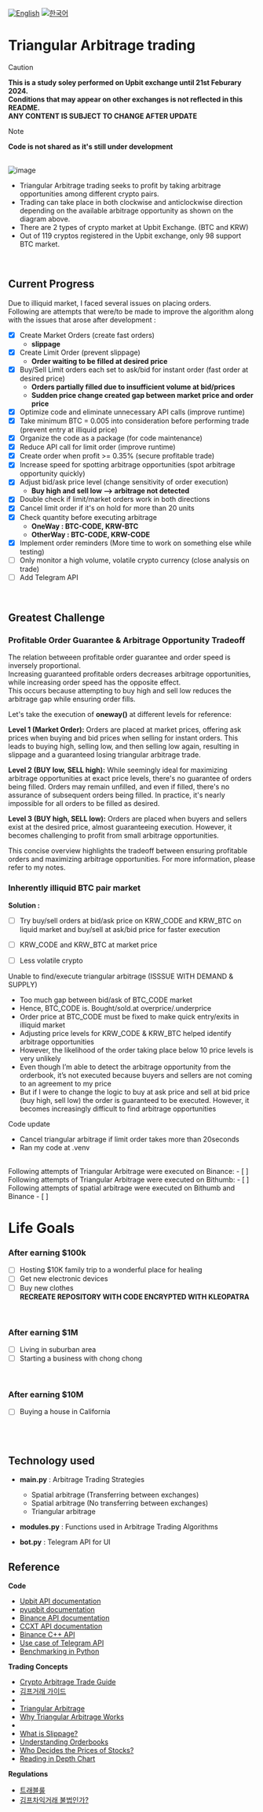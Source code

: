[![English](https://img.shields.io/badge/lang-English-blue.svg)](https://github.com/juho-creator/ArbitrageTrading/blob/main/README.md)
[![한국어](https://img.shields.io/badge/lang-한국어-red.svg)](https://github.com/juho-creator/ArbitrageTrading/blob/main/README.KR.md)

# Triangular Arbitrage trading 
 > [!CAUTION]  
>**This is a study soley performed on Upbit exchange until 21st Feburary 2024. </br>
Conditions that may appear on other exchanges is not reflected in this README. </br>
ANY CONTENT IS SUBJECT TO CHANGE AFTER UPDATE**

> [!NOTE]
>**Code is not shared as it's still under development**
</br></br>

![image](https://github.com/juho-creator/ArbitrageTrading/assets/72856990/a9c56335-69fd-4df9-9e00-2a9b42946890)

- Triangular Arbitrage trading seeks to profit by taking arbitrage opportunities among different crypto pairs. </br>
- Trading can take place in both clockwise and anticlockwise direction depending on the available arbitrage opportunity as shown on the diagram above.
- There are 2 types of crypto market at Upbit Exchange. (BTC and KRW)
- Out of 119 cryptos registered in the Upbit exchange, only 98 support BTC market. 


</br>

## Current Progress 
Due to illiquid market, I faced several issues on placing orders. </br>
Following are attempts that were/to be made to improve the algorithm along with the issues that arose after development : 
- [x] Create Market Orders (create fast orders)
   - **slippage**
- [X] Create Limit Order (prevent slippage)
   - **Order waiting to be filled at desired price**
- [X] Buy/Sell Limit orders each set to ask/bid for instant order (fast order at desired price)
   - **Orders partially filled due to insufficient volume at bid/prices**
   - **Sudden price change created gap between market price and order price**
- [X] Optimize code and eliminate unnecessary API calls (improve runtime)
- [X] Take minimum BTC = 0.005 into consideration before performing trade (prevent entry at illiquid price)
- [X] Organize the code as a package (for code maintenance)
- [X] Reduce API call for limit order (improve runtime) 
- [X] Create order when profit >= 0.35% (secure profitable trade)
- [X] Increase speed for spotting arbitrage opportunities (spot arbitrage opportunity quickly) 
- [X] Adjust bid/ask price level (change sensitivity of order execution)
  - **Buy high and sell low --> arbitrage not detected**
- [X] Double check if limit/market orders work in both directions
- [X]  Cancel limit order if it's on hold for more than 20 units
- [X]  Check quantity before executing arbitrage
   - **OneWay : BTC-CODE, KRW-BTC**
   - **OtherWay : BTC-CODE, KRW-CODE**
- [X] Implement order reminders (More time to work on something else while testing)
- [ ] Only monitor a high volume, volatile crypto currency (close analysis on trade)
- [ ] Add Telegram API
</br>

## Greatest Challenge

### Profitable Order Guarantee & Arbitrage Opportunity Tradeoff

The relation betweeen profitable order guarantee and order speed is inversely proportional.</br>
Increasing guaranteed profitable orders decreases arbitrage opportunities, while increasing order speed has the opposite effect. </br>
This occurs because attempting to buy high and sell low reduces the arbitrage gap while ensuring order fills.</br>

Let's take the execution of **oneway()** at different levels for reference:

**Level 1 (Market Order):**
Orders are placed at market prices, offering ask prices when buying and bid prices when selling for instant orders. This leads to buying high, selling low, and then selling low again, resulting in slippage and a guaranteed losing triangular arbitrage trade.

**Level 2 (BUY low, SELL high):**
While seemingly ideal for maximizing arbitrage opportunities at exact price levels, there's no guarantee of orders being filled. Orders may remain unfilled, and even if filled, there's no assurance of subsequent orders being filled. In practice, it's nearly impossible for all orders to be filled as desired.

**Level 3 (BUY high, SELL low):**
Orders are placed when buyers and sellers exist at the desired price, almost guaranteeing execution. However, it becomes challenging to profit from small arbitrage opportunities.

This concise overview highlights the tradeoff between ensuring profitable orders and maximizing arbitrage opportunities. For more information, please refer to my notes.

### Inherently illiquid BTC pair market

**Solution :**  </br>
- [ ] Try buy/sell orders at bid/ask price on KRW_CODE and KRW_BTC on liquid market and  buy/sell at ask/bid price for faster execution
- [ ]  KRW_CODE and KRW_BTC at market price
- [ ] Less volatile crypto


Unable to find/execute triangular arbitrage (ISSSUE WITH DEMAND & SUPPLY)
- Too much gap between bid/ask of BTC_CODE market
- Hence, BTC_CODE is. Bought/sold.at overprice/.underprice
- Order price at BTC_CODE must be fixed to make quick entry/exits in illiquid market
- Adjusting price levels for KRW_CODE & KRW_BTC helped identify arbitrage opportunities
- However, the likelihood of the order taking place below 10 price levels is very unlikely
- Even though I’m able to detect the arbitrage opportunity from the orderbook, it’s not executed because buyers and sellers are not coming to an agreement to my price
- But if I were to change the logic to buy at ask price and sell at bid price (buy high, sell low) the order is guaranteed to be executed. However, it becomes increasingly difficult to find arbitrage opportunities



Code update
 - Cancel triangular arbitrage if limit order takes more than 20seconds
- Ran my code at .venv








</br>
Following attempts of Triangular Arbitrage were executed on Binance: 
- [ ] 

</br>
Following attempts of Triangular Arbitrage were executed on Bithumb: 
- [ ] 


</br>
Following attempts of spatial arbitrage were executed on Bithumb and Binance 
- [ ] 







# Life Goals 
### After earning $100k
- [ ] Hosting $10K family trip to a wonderful place for healing
- [ ] Get new electronic devices
- [ ] Buy new clothes
</br> **RECREATE REPOSITORY WITH CODE ENCRYPTED WITH KLEOPATRA**
</br>

### After earning $1M
- [ ] Living in suburban area
- [ ] Starting a business with chong chong

</br>

### After earning $10M
- [ ] Buying a house in California
</br>
</br>



## Technology used
- **main.py** : Arbitrage Trading Strategies
  - Spatial arbitrage (Transferring between exchanges)
  - Spatial arbitrage  (No transferring between exchanges)
  - Triangular arbitrage
  
- **modules.py** : Functions used in Arbitrage Trading Algorithms
- **bot.py** : Telegram API for UI

## Reference
**Code**
- [Upbit API documentation](https://docs.upbit.com/reference/%EC%A0%84%EC%B2%B4-%EA%B3%84%EC%A2%8C-%EC%A1%B0%ED%9A%8C)
- [pyupbit documentation](https://github.com/sharebook-kr/pyupbit?tab=readme-ov-file)
- [Binance API documentation](https://binance-docs.github.io/apidocs/spot/en/)
- [CCXT API documentation](https://docs.ccxt.com)
-	 [Binance C++ API](https://github.com/binance-exchange/binacpp)
- [Use case of Telegram API](https://charliethewanderer.medium.com/scrape-news-and-corporate-announcements-in-real-time-2-deployment-27ae489f598a)
- [Benchmarking in Python](https://www.youtube.com/watch?v=DBoobQxqiQw)
  
**Trading Concepts**
- [Crypto Arbitrage Trade Guide](https://coincodecap.com/crypto-arbitrage-guide-how-to-make-money-as-a-beginner)
- [김프거래 가이드](https://charlietrip.tistory.com/19)
- 
- [Triangular Arbitrage](https://www.youtube.com/watch?v=lKu2LAgEcpU)
- [Why Triangular Arbitrage Works](https://www.youtube.com/clip/UgkxjqQU0dMrhLZH7qmjGzrWW1lKQGeSzllp)
-
- [What is Slippage?](https://www.youtube.com/watch?v=gaVYPGrxykw)
- [Understanding Orderbooks](https://www.youtube.com/watch?v=Jxyuf-cDKeg)
- [Who Decides the Prices of Stocks?](https://www.youtube.com/watch?v=HxNH7xi4zq8)
- [Reading in Depth Chart](https://youtube.com/clip/Ugkx0c5M3OF96EjkuDo8IfXJGjiR6XCdZ8_f?si=jnnrMETCA_Mn0iLC)


**Regulations**
- [트래블룰](https://upbitcs.zendesk.com/hc/ko/articles/4498679629337-%ED%8A%B8%EB%9E%98%EB%B8%94%EB%A3%B0-%EC%95%8C%EC%95%84%EB%B3%B4%EA%B8%B0)
- [김프차익거래 불법인가?](https://youtube.com/shorts/YF3FK_4NOmM?si=ZgVCQ__LfEPyzb97)

